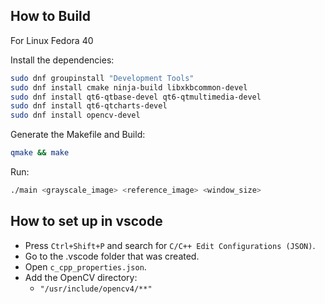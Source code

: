 ## How to Build
For Linux Fedora 40

Install the dependencies:
```bash
sudo dnf groupinstall "Development Tools"
sudo dnf install cmake ninja-build libxkbcommon-devel
sudo dnf install qt6-qtbase-devel qt6-qtmultimedia-devel
sudo dnf install qt6-qtcharts-devel
sudo dnf install opencv-devel
```
Generate the Makefile and Build:

```bash
qmake && make
```

Run:
```bash
./main <grayscale_image> <reference_image> <window_size>
```

## How to set up in vscode
* Press `Ctrl+Shift+P` and search for `C/C++ Edit Configurations (JSON)`.
* Go to the .vscode folder that was created.
* Open `c_cpp_properties.json`.
* Add the OpenCV directory:
    * `"/usr/include/opencv4/**"`